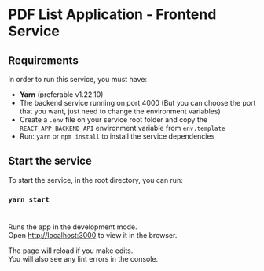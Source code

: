 # PDF List Application - Frontend Service

## Requirements

In order to run this service, you must have:
  - **Yarn** (preferable v1.22.10)
  - The backend service running on port 4000 (But you can choose the port that you want, just need to change the environment variables)
  - Create a `.env` file on your service root folder and copy the `REACT_APP_BACKEND_API` environment variable from `env.template`
  - Run: `yarn` or `npm install` to install the service dependencies

## Start the service

To start the service, in the root directory, you can run:

### `yarn start`
#

Runs the app in the development mode.\
Open [http://localhost:3000](http://localhost:3000) to view it in the browser.

The page will reload if you make edits.\
You will also see any lint errors in the console.
